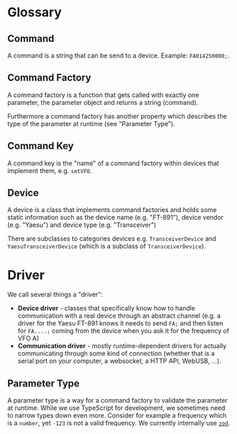 # Glossary

## Command

A command is a string that can be send to a device. Example: `FA014250000;`.

## Command Factory

A command factory is a function that gets called with exactly one parameter, the
parameter object and returns a string (command).

Furthermore a command factory has another property which describes the type of
the parameter at runtime (see "Parameter Type").

## Command Key

A command key is the "name" of a command factory within devices that implement
them, e.g. `setVFO`.

## Device

A device is a class that implements command factories and holds some static
information such as the device name (e.g. "FT-891"), device vendor (e.g.
"Yaesu") and device type (e.g. "Transceiver")

There are subclasses to categories devices e.g. `TransceiverDevice` and
`YaesuTransceiverDevice` (which is a subclass of `TransceiverDevice`).

# Driver

We call several things a "driver":

* **Device driver** - classes that specifically know how to handle
  communication with a real device through an abstract channel (e.g. a driver
  for the Yaesu FT-891 knows it needs to send `FA;` and then listen for
  `FA....;` coming from the device when you ask it for the frequency of VFO A)
* **Communication driver** - mostly runtime-dependent drivers for actually
  communicating through some kind of connection (whether that is a serial port on
  your computer, a websocket, a HTTP API, WebUSB, ...).

## Parameter Type

A parameter type is a way for a command factory to validate the parameter at
runtime. While we use TypeScript for development, we sometimes need to narrow
types down even more. Consider for example a frequency which is a `number`, yet
`-123` is not a valid frequency. We currently internally use [`zod`](https://github.com/colinhacks/zod).
